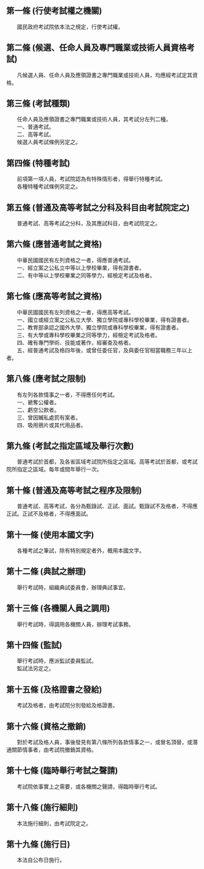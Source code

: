 第一條 (行使考試權之機關)
-------------------------
　　國民政府考試院依本法之規定，行使考試權。  


第二條 (候選、任命人員及專門職業或技術人員資格考試)
---------------------------------------------------
　　凡候選人員、任命人員及應領證書之專門職業或技術人員，均應經考試定其資格。  


第三條 (考試種類)
-----------------
　　任命人員及應領證書之專門職業或技術人員，其考試分左列二種。  
　　一、普通考試。  
　　二、高等考試。  
　　候選人員考試條例另定之。  


第四條 (特種考試)
-----------------
　　前項第一項人員，考試院認為有特殊情形者，得舉行特種考試。  
　　各種特種考試條例另定之。  


第五條 (普通及高等考試之分科及科目由考試院定之)
-----------------------------------------------
　　普通考試、高等考試之分科，及其應試科目，由考試院定之。  


第六條 (應普通考試之資格)
-------------------------
　　中華民國國民有左列資格之一者，得應普通考試。  
　　一、經立案之公私立中等以上學校畢業，得有證書者。  
　　二、有中等以上學校畢業之同等學力，經檢定考試及格者。  


第七條 (應高等考試之資格)
-------------------------
　　中華民國國民有左列資格之一者，得應高等考試。  
　　一、國立或經立案之公私立大學、獨立學院或專科學校畢業，得有證書者。  
　　二、教育部承認之國外大學、獨立學院或專科學校畢業，得有證書者。  
　　三、有大學或專科學校畢業之同等學力，經檢定考試及格者。  
　　四、確有專門學術、技能或著作，經審查及格者。  
　　五、經普通考試及格四年後，或曾任委任官，及與委任官相當職務三年以上者。  


第八條 (應考試之限制)
---------------------
　　有左列各款情事之一者，不得應任何考試。  
　　一、褫奪公權者。  
　　二、虧空公款者。  
　　三、曾因贓私處罰有案者。  
　　四、吸用鴉片或其代用品者。  


第九條 (考試之指定區域及舉行次數)
---------------------------------
　　普通考試於首都，及各省區域考試院所指定之區域。高等考試於首都，或考試院所指定之區域。每年或間年舉行一次。  


第十條 (普通及高等考試之程序及限制)
-----------------------------------
　　普通考試、高等考試，各分為甄錄試、正試、面試。甄錄試不及格者，不得應正試。正試不及格者，不得應面試。  


第十一條 (使用本國文字)
-----------------------
　　各種考試之筆試，除有特別規定者外，概用本國文字。  


第十二條 (典試之辦理)
---------------------
　　舉行考試時，組織典試委員會，辦理典試事宜。  


第十三條 (各機關人員之調用)
---------------------------
　　舉行考試時，得調用各機關人員，辦理考試事務。  


第十四條 (監試)
---------------
　　舉行考試時，應派監試委員監試。  
　　監試法另定之。  


第十五條 (及格證書之發給)
-------------------------
　　考試及格者，由考試院分別發給及格證書。  


第十六條 (資格之撤銷)
---------------------
　　對於考試及格人員，事後發見有第八條所列各款情事之一，或冒名頂替，或潛通關節情事者，由考試院撤銷其資格。  


第十七條 (臨時舉行考試之聲請)
-----------------------------
　　考試院依事實上之需要，或各機關之聲請，得臨時舉行考試。  


第十八條 (施行細則)
-------------------
　　本法施行細則，由考試院定之。  


第十九條 (施行日)
-----------------
　　本法自公布日施行。
